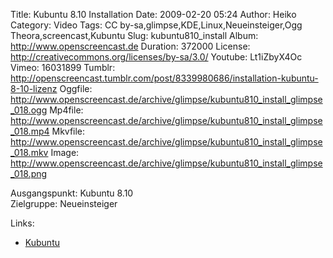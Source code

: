 Title: Kubuntu 8.10 Installation
Date: 2009-02-20 05:24
Author: Heiko
Category: Video
Tags: CC by-sa,glimpse,KDE,Linux,Neueinsteiger,Ogg Theora,screencast,Kubuntu
Slug: kubuntu810_install
Album: http://www.openscreencast.de
Duration: 372000
License: http://creativecommons.org/licenses/by-sa/3.0/
Youtube: Lt1iZbyX4Oc
Vimeo: 16031899
Tumblr: http://openscreencast.tumblr.com/post/8339980686/installation-kubuntu-8-10-lizenz
Oggfile: http://www.openscreencast.de/archive/glimpse/kubuntu810_install_glimpse_018.ogg
Mp4file: http://www.openscreencast.de/archive/glimpse/kubuntu810_install_glimpse_018.mp4
Mkvfile: http://www.openscreencast.de/archive/glimpse/kubuntu810_install_glimpse_018.mkv
Image: http://www.openscreencast.de/archive/glimpse/kubuntu810_install_glimpse_018.png

Ausgangspunkt: Kubuntu 8.10  
Zielgruppe: Neueinsteiger  

Links:

  * [Kubuntu](http://www.kubuntu.org/)

